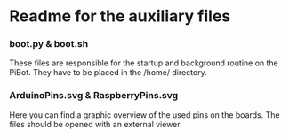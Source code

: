 # Readme for the auxiliary files

### boot.py & boot.sh
These files are responsible for the startup and background routine on the
PiBot.
They have to be placed in the /home/<USER> directory.

### ArduinoPins.svg & RaspberryPins.svg
Here you can find a graphic overview of the used pins on the boards.
The files should be opened with an external viewer.